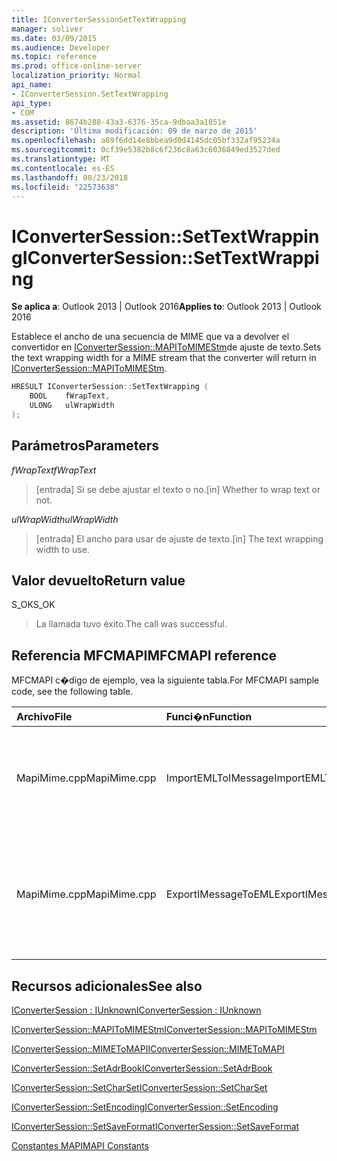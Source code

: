 ```yaml
---
title: IConverterSessionSetTextWrapping
manager: soliver
ms.date: 03/09/2015
ms.audience: Developer
ms.topic: reference
ms.prod: office-online-server
localization_priority: Normal
api_name:
- IConverterSession.SetTextWrapping
api_type:
- COM
ms.assetid: 8674b288-43a3-6376-35ca-9dbaa3a1851e
description: 'Última modificación: 09 de marzo de 2015'
ms.openlocfilehash: a89f6dd14e8bbea9d0d4145dc05bf332af95234a
ms.sourcegitcommit: 0cf39e5382b8c6f236c8a63c6036849ed3527ded
ms.translationtype: MT
ms.contentlocale: es-ES
ms.lasthandoff: 08/23/2018
ms.locfileid: "22573638"
---
```

# <a name="iconvertersessionsettextwrapping"></a><span data-ttu-id="fbbb4-103">IConverterSession::SetTextWrapping</span><span class="sxs-lookup"><span data-stu-id="fbbb4-103">IConverterSession::SetTextWrapping</span></span>

  
  
<span data-ttu-id="fbbb4-104">**Se aplica a**: Outlook 2013 | Outlook 2016</span><span class="sxs-lookup"><span data-stu-id="fbbb4-104">**Applies to**: Outlook 2013 | Outlook 2016</span></span> 
  
<span data-ttu-id="fbbb4-105">Establece el ancho de una secuencia de MIME que va a devolver el convertidor en [IConverterSession::MAPIToMIMEStm](iconvertersession-mapitomimestm.md)de ajuste de texto.</span><span class="sxs-lookup"><span data-stu-id="fbbb4-105">Sets the text wrapping width for a MIME stream that the converter will return in [IConverterSession::MAPIToMIMEStm](iconvertersession-mapitomimestm.md).</span></span>
  
```cpp
HRESULT IConverterSession::SetTextWrapping ( 
    BOOL    fWrapText, 
    ULONG   ulWrapWidth 
);
```

## <a name="parameters"></a><span data-ttu-id="fbbb4-106">Parámetros</span><span class="sxs-lookup"><span data-stu-id="fbbb4-106">Parameters</span></span>

 <span data-ttu-id="fbbb4-107">*fWrapText*</span><span class="sxs-lookup"><span data-stu-id="fbbb4-107">*fWrapText*</span></span> 
  
> <span data-ttu-id="fbbb4-108">[entrada] Si se debe ajustar el texto o no.</span><span class="sxs-lookup"><span data-stu-id="fbbb4-108">[in] Whether to wrap text or not.</span></span>
    
 <span data-ttu-id="fbbb4-109">*ulWrapWidth*</span><span class="sxs-lookup"><span data-stu-id="fbbb4-109">*ulWrapWidth*</span></span> 
  
> <span data-ttu-id="fbbb4-110">[entrada] El ancho para usar de ajuste de texto.</span><span class="sxs-lookup"><span data-stu-id="fbbb4-110">[in] The text wrapping width to use.</span></span>
    
## <a name="return-value"></a><span data-ttu-id="fbbb4-111">Valor devuelto</span><span class="sxs-lookup"><span data-stu-id="fbbb4-111">Return value</span></span>

<span data-ttu-id="fbbb4-112">S_OK</span><span class="sxs-lookup"><span data-stu-id="fbbb4-112">S_OK</span></span>
  
> <span data-ttu-id="fbbb4-113">La llamada tuvo éxito.</span><span class="sxs-lookup"><span data-stu-id="fbbb4-113">The call was successful.</span></span>
    
## <a name="mfcmapi-reference"></a><span data-ttu-id="fbbb4-114">Referencia MFCMAPI</span><span class="sxs-lookup"><span data-stu-id="fbbb4-114">MFCMAPI reference</span></span>

<span data-ttu-id="fbbb4-115">MFCMAPI c�digo de ejemplo, vea la siguiente tabla.</span><span class="sxs-lookup"><span data-stu-id="fbbb4-115">For MFCMAPI sample code, see the following table.</span></span>
  
|<span data-ttu-id="fbbb4-116">**Archivo**</span><span class="sxs-lookup"><span data-stu-id="fbbb4-116">**File**</span></span>|<span data-ttu-id="fbbb4-117">**Funci�n**</span><span class="sxs-lookup"><span data-stu-id="fbbb4-117">**Function**</span></span>|<span data-ttu-id="fbbb4-118">**Comentario**</span><span class="sxs-lookup"><span data-stu-id="fbbb4-118">**Comment**</span></span>|
|:-----|:-----|:-----|
|<span data-ttu-id="fbbb4-119">MapiMime.cpp</span><span class="sxs-lookup"><span data-stu-id="fbbb4-119">MapiMime.cpp</span></span>  <br/> |<span data-ttu-id="fbbb4-120">ImportEMLToIMessage</span><span class="sxs-lookup"><span data-stu-id="fbbb4-120">ImportEMLToIMessage</span></span>  <br/> |<span data-ttu-id="fbbb4-121">MFCMAPI utiliza MimeToMAPI para convertir un archivo EML en un mensaje MAPI.</span><span class="sxs-lookup"><span data-stu-id="fbbb4-121">MFCMAPI uses MimeToMAPI to convert an EML file to a MAPI message.</span></span>  <br/> |
|<span data-ttu-id="fbbb4-122">MapiMime.cpp</span><span class="sxs-lookup"><span data-stu-id="fbbb4-122">MapiMime.cpp</span></span>  <br/> |<span data-ttu-id="fbbb4-123">ExportIMessageToEML</span><span class="sxs-lookup"><span data-stu-id="fbbb4-123">ExportIMessageToEML</span></span>  <br/> |<span data-ttu-id="fbbb4-124">MFCMAPI utiliza MAPIToMIMEStm para convertir un mensaje MAPI en un archivo EML.</span><span class="sxs-lookup"><span data-stu-id="fbbb4-124">MFCMAPI uses MAPIToMIMEStm to convert a MAPI message to an EML file.</span></span>  <br/> |
   
## <a name="see-also"></a><span data-ttu-id="fbbb4-125">Recursos adicionales</span><span class="sxs-lookup"><span data-stu-id="fbbb4-125">See also</span></span>



[<span data-ttu-id="fbbb4-126">IConverterSession : IUnknown</span><span class="sxs-lookup"><span data-stu-id="fbbb4-126">IConverterSession : IUnknown</span></span>](iconvertersessioniunknown.md)
  
[<span data-ttu-id="fbbb4-127">IConverterSession::MAPIToMIMEStm</span><span class="sxs-lookup"><span data-stu-id="fbbb4-127">IConverterSession::MAPIToMIMEStm</span></span>](iconvertersession-mapitomimestm.md)
  
[<span data-ttu-id="fbbb4-128">IConverterSession::MIMEToMAPI</span><span class="sxs-lookup"><span data-stu-id="fbbb4-128">IConverterSession::MIMEToMAPI</span></span>](iconvertersession-mimetomapi.md)
  
[<span data-ttu-id="fbbb4-129">IConverterSession::SetAdrBook</span><span class="sxs-lookup"><span data-stu-id="fbbb4-129">IConverterSession::SetAdrBook</span></span>](iconvertersession-setadrbook.md)
  
[<span data-ttu-id="fbbb4-130">IConverterSession::SetCharSet</span><span class="sxs-lookup"><span data-stu-id="fbbb4-130">IConverterSession::SetCharSet</span></span>](iconvertersession-setcharset.md)
  
[<span data-ttu-id="fbbb4-131">IConverterSession::SetEncoding</span><span class="sxs-lookup"><span data-stu-id="fbbb4-131">IConverterSession::SetEncoding</span></span>](iconvertersession-setencoding.md)
  
[<span data-ttu-id="fbbb4-132">IConverterSession::SetSaveFormat</span><span class="sxs-lookup"><span data-stu-id="fbbb4-132">IConverterSession::SetSaveFormat</span></span>](iconvertersession-setsaveformat.md)


[<span data-ttu-id="fbbb4-133">Constantes MAPI</span><span class="sxs-lookup"><span data-stu-id="fbbb4-133">MAPI Constants</span></span>](mapi-constants.md)

